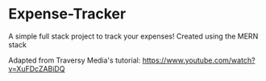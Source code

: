 # Expense-Tracker

A simple full stack project to track your expenses! Created using the MERN stack

Adapted from Traversy Media's tutorial: https://www.youtube.com/watch?v=XuFDcZABiDQ
